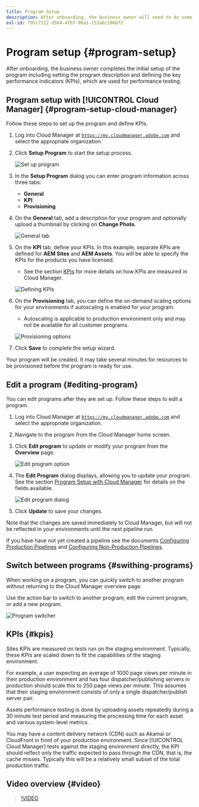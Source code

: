 ```yaml
---
title: Program Setup
description: After onboarding, the business owner will need to do some initial setup of the program.
exl-id: 795c7112-d564-4fbf-96a1-152a6c286bf2
---
```


# Program setup {#program-setup}

After onboarding, the business owner completes the initial setup of the program including setting the program description and defining the key performance indicators (KPIs), which are used for performance testing.

## Program setup with [!UICONTROL Cloud Manager] {#program-setup-cloud-manager}

Follow these steps to set up the program and define KPIs.

1. Log into Cloud Manager at [`https://my.cloudmanager.adobe.com`](https://my.cloudmanager.adobe.com) and select the appropriate organization.

1. Click **Setup Program** to start the setup process.

   ![Set up program](/help/assets/set-up-program/setup1.png)

1. In the **Setup Program** dialog you can enter program information across three tabs:

   * **General**
   * **KPI**
   * **Provisioning**

1. On the **General** tab, add a description for your program and optionally upload a thumbnail by clicking on **Change Photo**.

   ![General tab](/help/assets/Setup_Program-General.png)

1. On the **KPI** tab, define your KPIs. In this example, separate KPIs are defined for **AEM Sites** and **AEM Assets**. You will be able to specify the KPIs for the products you have licensed.

   * See the section [KPIs](#kpis) for more details on how KPIs are measured in Cloud Manager.

   ![Defining KPIs](/help/assets/Setup_Program-KPIs.png)

1. On the **Provisioning** tab, you can define the on-demand scaling options for your environments if autoscaling is enabled for your program.

   * Autoscaling is applicable to production environment only and may not be available for all customer programs.

   ![Provisioning options](/help/assets/Setup_Program-Provisioning.png)

1. Click **Save** to complete the setup wizard.

Your program will be created. It may take several minutes for resources to be provisioned before the program is ready for use.

## Edit a program {#editing-program}

You can edit programs after they are set up. Follow these steps to edit a program.

1. Log into Cloud Manager at [`https://my.cloudmanager.adobe.com`](https://my.cloudmanager.adobe.com) and select the appropriate organization.

1. Navigate to the program from the Cloud Manager home screen.

1. Click **Edit program** to update or modify your program from the **Overview** page.

   ![Edit program option](/help/assets/set-up-program/edit-program1.png) 

1. The **Edit Program** dialog displays, allowing you to update your program. See the section [Program Setup with Cloud Manager](#program-setup-cloud-manager) for details on the fields available.

   ![Edit program dialog](/help/assets/set-up-program/edit-program-general.png)

1. Click **Update** to save your changes.

Note that the changes are saved immediately to Cloud Manager, but will not be reflected in your environments until the next pipeline run.

If you have have not yet created a pipeline see the documents [Configuring Production Pipelines](/help/using/production-pipelines.md) and [Configuring Non-Production Pipelines](/help/using/non-production-pipelines.md).

## Switch between programs {#swithing-programs}

When working on a program, you can quickly switch to another program without returning to the Cloud Manager overview page.

Use the action bar to switch to another program, edit the current program, or add a new program.

![Program switcher](/help/assets/set-up-program/setup2.png)

## KPIs {#kpis}

Sites KPIs are measured on tests run on the staging environment. Typically, these KPIs are scaled down to fit the capabilities of the staging environment.

For example, a user expecting an average of 1000 page views per minute in their production environment and has four dispatcher/publishing servers in production should scale this to 250 page views per minute. This assumes that their staging environment consists of only a single dispatcher/publish server pair.

Assets performance testing is done by uploading assets repeatedly during a 30 minute test period and measuring the processing time for each asset and various system-level metrics.

You may have a content delivery network (CDN) such as Akamai or CloudFront in front of your production environment. Since [!UICONTROL Cloud Manager] tests against the staging environment directly, the KPI should reflect only the traffic expected to pass through the CDN, that is, the cache misses. Typically this will be a relatively small subset of the total production traffic.

## Video overview {#video}

>[!VIDEO](https://video.tv.adobe.com/v/26313/)
